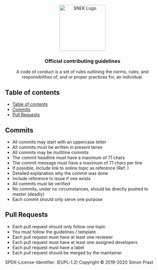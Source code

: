 <p align="center">
  <a href="https://snek.at/" target="_blank" rel="noopener noreferrer">
    <img src="https://avatars2.githubusercontent.com/u/55870326?s=400&u=c6c7f06305ddc94747d474850fde7b2044f53838&v=4" alt="SNEK Logo" height="150">
  </a>
</p>

<h3 align="center">Official contributing guidelines</h3>

<p align="center">
  A code of conduct is a set of rules outlining the norms, rules, and responsibilities of,
  and or proper practices for, an individual.
</p>

## Table of contents

-   [Table of contents](#table-of-contents)
-   [Commits](#commits)
-   [Pull Requests](#pull-requests)

## [](#commits)Commits

-   All commits may start with an uppercase letter
-   All commits must be written in present tense
-   All commits may be multiline commits
-   The commit headline must have a maximum of 71 chars
-   The commit message must have a maximum of 71 chars per line
-   If possible, include link to online topic as reference (Ref: )
-   Detailed explanation why the commit was done
-   Include reference to issue if one exists
-   All commits must be verified
-   No commits, under no circumstances, should be directly pushed to master (deadly)
-   Each commit should only serve one purpose

## [](#pull-requests)Pull Requests

-   Each pull request should only follow one topic
-   You must follow the guidelines / template
-   Each pull request must have at least one reviewer
-   Each pull request must have at least one assigned developers
-   Each pull request must have a label
-   Each pull request should be merged by the maintainer

SPDX-License-Identifier: (EUPL-1.2)
Copyright © 2019-2020 Simon Prast
